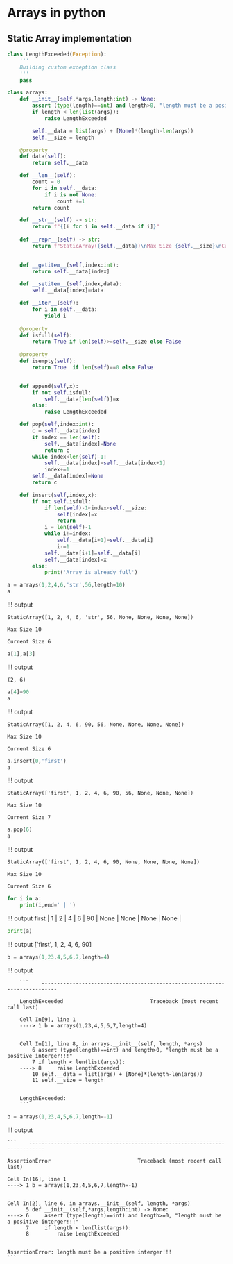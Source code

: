# Arrays in python

## Static Array implementation
```python
class LengthExceeded(Exception):
    '''
    Building custom exception class
    '''
    pass 

class arrays:
    def __init__(self,*args,length:int) -> None:
        assert (type(length)==int) and length>0, "length must be a positive interger!!!"
        if length < len(list(args)):
            raise LengthExceeded

        self.__data = list(args) + [None]*(length-len(args)) 
        self.__size = length      

    @property
    def data(self):
        return self.__data

    def __len__(self):
        count = 0 
        for i in self.__data:
            if i is not None:
                count +=1
        return count    

    def __str__(self) -> str:
        return f"{[i for i in self.__data if i]}"
    
    def __repr__(self) -> str:
        return f"StaticArray({self.__data})\nMax Size {self.__size}\nCurrent Size {len(self)} "

    
    def __getitem__(self,index:int):
        return self.__data[index]

    def __setitem__(self,index,data):
        self.__data[index]=data 

    def __iter__(self):
        for i in self.__data:
            yield i
    
    @property
    def isfull(self):
        return True if len(self)>=self.__size else False 
    
    @property
    def isempty(self):
        return True  if len(self)==0 else False 


    def append(self,x):
        if not self.isfull:
            self.__data[len(self)]=x
        else:
            raise LengthExceeded

    def pop(self,index:int):
        c = self.__data[index]
        if index == len(self):
            self.__data[index]=None
            return c
        while index<len(self)-1:
            self.__data[index]=self.__data[index+1]
            index+=1 
        self.__data[index]=None
        return c

    def insert(self,index,x):
        if not self.isfull:
            if len(self)-1<index<self.__size:
                self[index]=x
                return  
            i = len(self)-1
            while i!=index:
                self.__data[i+1]=self.__data[i]
                i-=1
            self.__data[i+1]=self.__data[i]
            self.__data[index]=x 
        else:
            print('Array is already full')

```


```python
a = arrays(1,2,4,6,'str',56,length=10)
a
```





!!! output

    StaticArray([1, 2, 4, 6, 'str', 56, None, None, None, None])

    Max Size 10

    Current Size 6 




```python
a[1],a[3]
```



!!! output

    (2, 6)




```python
a[4]=90
a
```


!!! output

    StaticArray([1, 2, 4, 6, 90, 56, None, None, None, None])

    Max Size 10

    Current Size 6 




```python
a.insert(0,'first')
a
```

!!! output


    StaticArray(['first', 1, 2, 4, 6, 90, 56, None, None, None])

    Max Size 10

    Current Size 7 




```python
a.pop(6)
a
```

!!! output


    StaticArray(['first', 1, 2, 4, 6, 90, None, None, None, None])

    Max Size 10

    Current Size 6 




```python
for i in a:
    print(i,end=' | ')
```
!!! output
    first | 1 | 2 | 4 | 6 | 90 | None | None | None | None | 


```python
print(a)
```
!!! output
    ['first', 1, 2, 4, 6, 90]
    


```python
b = arrays(1,23,4,5,6,7,length=4)
```
!!! output

        ```    ---------------------------------------------------------------------------

        LengthExceeded                            Traceback (most recent call last)

        Cell In[9], line 1
        ----> 1 b = arrays(1,23,4,5,6,7,length=4)
        

        Cell In[1], line 8, in arrays.__init__(self, length, *args)
            6 assert (type(length)==int) and length>0, "length must be a positive interger!!!"
            7 if length < len(list(args)):
        ----> 8     raise LengthExceeded
            10 self.__data = list(args) + [None]*(length-len(args)) 
            11 self.__size = length
        

        LengthExceeded: 
        ```


```python
b = arrays(1,23,4,5,6,7,length=-1)
```
!!! output

    ```    ---------------------------------------------------------------------------

    AssertionError                            Traceback (most recent call last)

    Cell In[16], line 1
    ----> 1 b = arrays(1,23,4,5,6,7,length=-1)
    

    Cell In[2], line 6, in arrays.__init__(self, length, *args)
          5 def __init__(self,*args,length:int) -> None:
    ----> 6     assert (type(length)==int) and length>=0, "length must be a positive interger!!!"
          7     if length < len(list(args)):
          8         raise LengthExceeded
    

    AssertionError: length must be a positive interger!!!
    ``` 


```python

```
